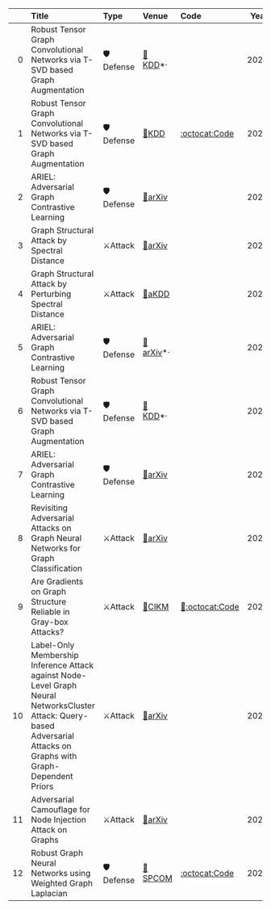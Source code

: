 |    | Title                                                                                                                                                                | Type     | Venue                                                         | Code                                                      |   Year | State   | Date       |
|---:|:---------------------------------------------------------------------------------------------------------------------------------------------------------------------|:---------|:--------------------------------------------------------------|:----------------------------------------------------------|-------:|:--------|:-----------|
|  0 | Robust Tensor Graph Convolutional Networks via T-SVD based Graph Augmentation                                                                                        | 🛡Defense | [📝KDD](https://dl.acm.org/doi/abs/10.1145/3534678.3539436)*· |                                                           |   2022 | Removed | 2022-08-21 |
|  1 | Robust Tensor Graph Convolutional Networks via T-SVD based Graph Augmentation                                                                                        | 🛡Defense | [📝KDD](https://dl.acm.org/doi/abs/10.1145/3534678.3539436)   | [:octocat:Code](https://github.com/GTML-LAB/RT-GCN)       |   2022 | Added   | 2022-08-21 |
|  2 | ARIEL: Adversarial Graph Contrastive Learning                                                                                                                        | 🛡Defense | [📝arXiv](https://arxiv.org/abs/2208.06956)                   |                                                           |   2022 | Removed | 2022-08-19 |
|  3 | Graph Structural Attack by Spectral Distance                                                                                                                         | ⚔Attack  | [📝arXiv](https://arxiv.org/abs/2111.00684)                   |                                                           |   2021 | Removed | 2022-08-19 |
|  4 | Graph Structural Attack by Perturbing Spectral Distance                                                                                                              | ⚔Attack  | [📝aKDD](https://dl.acm.org/doi/abs/10.1145/3534678.3539435)  |                                                           |   2022 | Added   | 2022-08-19 |
|  5 | ARIEL: Adversarial Graph Contrastive Learning                                                                                                                        | 🛡Defense | [📝arXiv](https://arxiv.org/abs/2208.06956)*·                 |                                                           |   2022 | Added   | 2022-08-19 |
|  6 | Robust Tensor Graph Convolutional Networks via T-SVD based Graph Augmentation                                                                                        | 🛡Defense | [📝KDD](https://dl.acm.org/doi/abs/10.1145/3534678.3539436)*· |                                                           |   2022 | Added   | 2022-08-19 |
|  7 | ARIEL: Adversarial Graph Contrastive Learning                                                                                                                        | 🛡Defense | [📝arXiv](https://arxiv.org/abs/2208.06956)                   |                                                           |   2022 | Added   | 2022-08-17 |
|  8 | Revisiting Adversarial Attacks on Graph Neural Networks for Graph Classification                                                                                     | ⚔Attack  | [📝arXiv](https://arxiv.org/abs/2208.06651)                   |                                                           |   2021 | Added   | 2022-08-17 |
|  9 | Are Gradients on Graph Structure Reliable in Gray-box Attacks?                                                                                                       | ⚔Attack  | [📝CIKM](https://arxiv.org/abs/2208.05514)                    | [📝:octocat:Code](https://github.com/Zihan-Liu-00/AtkSE)  |   2022 | Added   | 2022-08-14 |
| 10 | Label-Only Membership Inference Attack against Node-Level Graph Neural NetworksCluster Attack: Query-based Adversarial Attacks on Graphs with Graph-Dependent Priors | ⚔Attack  | [📝arXiv](https://arxiv.org/abs/2207.13766)                   |                                                           |   2022 | Added   | 2022-08-05 |
| 11 | Adversarial Camouflage for Node Injection Attack on Graphs                                                                                                           | ⚔Attack  | [📝arXiv](https://arxiv.org/abs/2208.01819)                   |                                                           |   2022 | Added   | 2022-08-05 |
| 12 | Robust Graph Neural Networks using Weighted Graph Laplacian                                                                                                          | 🛡Defense | [📝SPCOM](https://arxiv.org/abs/2208.01853)                   | [:octocat:Code](https://github.com/Bharat-Runwal/RWL-GNN) |   2022 | Added   | 2022-08-05 |